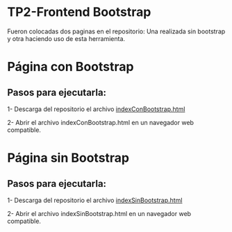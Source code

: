# TP2-Frontend Bootstrap
Fueron colocadas dos paginas en el repositorio: Una realizada sin bootstrap y otra haciendo uso de esta herramienta.

# Página con Bootstrap
Pasos para ejecutarla:
-
1- Descarga del repositorio el archivo [indexConBootstrap.html](https://github.com/Teneze/TP2-FrontEnd-HTML/blob/main/indexConBootstrap.html)

2- Abrir el archivo indexConBootstrap.html en un navegador web compatible.
 
# Página sin Bootstrap
Pasos para ejecutarla:
-
1- Descarga del repositorio el archivo [indexSinBootstrap.html](https://github.com/Teneze/TP2-FrontEnd-HTML/blob/main/indexSinBootstrap.html)

2- Abrir el archivo indexSinBootstrap.html en un navegador web compatible.

